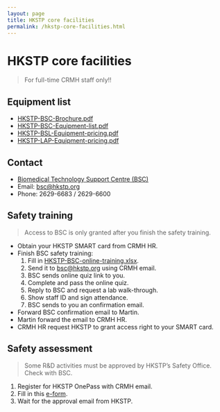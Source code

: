 ```yaml
---
layout: page
title: HKSTP core facilities
permalink: /hkstp-core-facilities.html
---
```


# HKSTP core facilities

> For full-time CRMH staff only!!

## Equipment list
- [HKSTP-BSC-Brochure.pdf](/files/HKSTP-BSC-Brochure.pdf)
- [HKSTP-BSC-Equipment-list.pdf](/files/HKSTP-BSC-Equipment-list.pdf)
- [HKSTP-BSL-Equipment-pricing.pdf](/files/HKSTP-BSL-Equipment-pricing.pdf)
- [HKSTP-LAP-Equipment-pricing.pdf](/files/HKSTP-LAP-Equipment-pricing.pdf)

## Contact
- [Biomedical Technology Support Centre (BSC)](https://www.hkstp.org/zh-hk/what-we-offer/infrastructure/biomedical-technology-support-centre/)
- Email: [bsc@hkstp.org](mailto:bsc@hkstp.org)
- Phone: 2629-6683 / 2629-6600

## Safety training
> Access to BSC is only granted after you finish the safety training.

- Obtain your HKSTP SMART card from CRMH HR.
- Finish BSC safety training:
  1. Fill in [HKSTP-BSC-online-training.xlsx](/files/HKSTP-BSC-online-training.xlsx).
  2. Send it to bsc@hkstp.org using CRMH email.
  3. BSC sends online quiz link to you.
  4. Complete and pass the online quiz.
  5. Reply to BSC and request a lab walk-through.
  6. Show staff ID and sign attendance.
  7. BSC sends to you an confirmation email.
- Forward BSC confirmation email to Martin.
- Martin forward the email to CRMH HR.
- CRMH HR request HKSTP to grant access right to your SMART card.

## Safety assessment

> Some R&D activities must be approved by HKSTP’s Safety Office. Check with BSC.

1. Register for HKSTP OnePass with CRMH email.
2. Fill in this [e-form](https://secure-web.cisco.com/1pWLomjUgh2hQrisVotFMd6YRhzGfgMMCcnFtWZ1S_32Z1CBC7vjHVoRciNjzBW3ex6kJ6BVqsbW7IxYhPdkXbuFgr1UQwfYtaoObkcA8os9_wnkCvkmwGhBYj-kHmcT81u2JyZplOtwwSkxOlrxc8UnXRtjv3jE76u8GMk8S04i-w5p9_oSBnWWPzkeIbU8FT5sdZTTLJkAANpJK6VvJvzyaC5H3ArUvf6Uwk1loEbCAhEgWmArHrVZVTxGvnMRaFH90GQYmHXvQAVQ1Xw7yMooTiIymrvb4t2E-mF1j6UFFhJ0_MNuUdswePUEyTwMi/https%3A%2F%2Fitapps.plumsail.io%2Fa032535b-7d91-4f5d-b149-a42e181ae60d).
3. Wait for the approval email from HKSTP.

